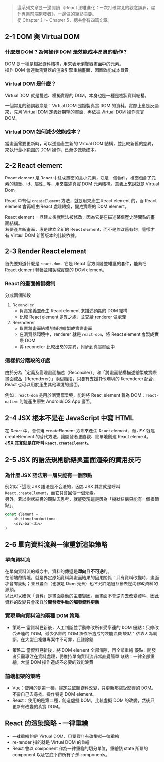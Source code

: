 > 這系列文章是一邊閱讀 《React 思維進化：一次打破常見的觀念誤解，躍升專業前端開發者》，一邊做的筆記摘要。\
> 從 Chapter 2 ～ Chapter 5，總共會有四篇文章。

## 2-1 DOM 與 Virtual DOM

### 什麼是 DOM？為何操作 DOM 是效能成本昂貴的動作？

DOM 是一種是樹狀資料結構，用來表示瀏覽器畫面中的元素。\
操作 DOM 會連動瀏覽器的渲染引擎重繪畫面，因而效能成本昂貴。

### Virtual DOM 是什麼？

Virtual DOM 就是描述、模擬實際的 DOM，本身也是一種是樹狀資料結構。

一個常見的錯誤觀念是：Virtual DOM 是複製真實 DOM 的資料。實際上應是反過來，先用 Virtual DOM 定義好期望的畫面，再依據 Virtual DOM 操作真實 DOM。

### Virtual DOM 如何減少效能成本？

當畫面需要更新時，可以透過產生新的 Virtual DOM 結構，並比較新舊的差異，來執行最小範圍的 DOM 操作，已漸少效能成本。

## 2-2 React element

React element 是 React 中組成畫面的最小元素，它是一個物件，裡面包含了元素的標籤、id、屬性...等，用來描述真實 DOM 元素結構。意義上來說就是 Virtual Dom。

React 中有個 `createElement` 方法，就是用來產生 React element 的，而 React element 會再經由 React 處理轉換，變成實際的 DOM element。

React element 一旦建立後就無法被修改，因為它是在描述某個歷史時間點的畫面結構。\
若要產生新畫面，應是建立全新的 React element，而不是修改舊有的，這樣才有 Virtaul DOM 新舊版本的比較依據。

## 2-3 Render React element

首先要知道什麼是 `react-dom`，它是 React 官方開發並維護的套件，能夠把 React element 轉換並繪製成實際的 DOM element。

### React 的畫面繪製機制

分成兩個階段

1.  Reconciler
    - 負責定義並產生 React element 來描述預期的 DOM 結構
    - 比較 React element 差異之處，並交給 renderer 做處理
2.  Rerenderer
    - 負責將畫面結構的描述繪製成實際畫面
    - 在瀏覽器環境中，renderer 就是 `react-dom`，將 React element 會製成實際 DOM
    - 將 reconciler 比較出來的差異，同步到真實畫面中

### 這樣拆分階段的好處

由於分為「定義及管理畫面描述（Reconciler）」和「將畫面結構描述繪製成實際畫面成品（Rerenderer）」兩個階段，只要有支援其他環境的 Rerenderer 配合，React 也可以用於產生其他環境的畫面。

例如：`react-dom` 是用於瀏覽器環境，能夠將 React element 轉為 DOM；`react-native` 則能產生原生 Android/iOS App 畫面。

## 2-4 JSX 根本不是在 JavaScript 中寫 HTML

在 React 中，會使用 createElement 方法來產生 React element，而 JSX 就是 createElement 的替代方法，讓開發者更直觀、簡單地創建 React element。\
**JSX 其實就是在呼叫 `React.createElement`。**

## 2-5 JSX 的語法規則脈絡與畫面渲染的實用技巧

### 為什麼 JSX 語法第一層只能有一個節點

例如以下這段 JSX 語法是不合法的，因為 JSX 其實就是呼叫 `React.createElement`，而它只會回傳一個元素。\
另外，若以樹狀結構的觀點去思考，就能發現這是因為「樹狀結構只能有一個根節點」。

```javascript
const element = (
    <button>foo<button>
    <div>bar<div>
)
```

## 2-6 單向資料流與一律重新渲染策略

### 單向資料流

在單向資料流的概念中，資料的傳遞是**單向**且**不可逆**的。\
在前端的情境，就是界定原始資料與畫面結果的因果關係：只有資料改變時，畫面才會有變動；並且畫面（也就是 Dom 元素）也不允許透過互動去逆向修改資料的源頭。\
以此可以確保「資料」是畫面變動的主要變因。而畫面不會逆向去改變資料，因此資料的改變只會來自於**開發者手動的觸發資料更新**

### 實現單向資料流的兩種 DOM 策略

- 策略一
  當資料更新後，人工判斷並手動修改所有受牽連的 DOM
  優點：只修改受牽連的 DOM，減少多餘的 DOM 操作所造成的效能浪費
  缺點：依靠人為判斷，在大型且複雜專案中不可靠，且難除錯

- 策略二
  當資料更新後，將 DOM element 全部清除，再全部重繪
  優點：開發者只需專注在資料處理，要維持單向資料流非常直覺簡單
  缺點：一律全部重繪，大量 DOM 操作造成不必要的效能浪費

### 前端框架的策略

- Vue：使用的是第一種，綁定並監聽資料改變，只更新那些受影響的 DOM。不需自己去尋找、操作特定 DOM element。
- React：使用的是第二種，創造虛擬 DOM，比較虛擬 DOM 的改變，然後只更新有改變的真實 DOM。

## React 的渲染策略 - 一律重繪

- 一律重繪的是 Virtual DOM，只要資料有改變就一律重繪
- re-render 指的就是 Virtual DOM 的重繪
- React 會以 component 作為一律重繪的切分單位，重繪該 state 所屬的 component 以及它底下的所有子孫 components。
